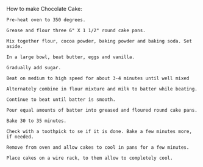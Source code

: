  How to make Chocolate Cake:

    Pre-heat oven to 350 degrees.

    Grease and flour three 6" X 1 1/2" round cake pans.

    Mix together flour, cocoa powder, baking powder and baking soda. Set aside.

    In a large bowl, beat butter, eggs and vanilla.

    Gradually add sugar.

    Beat on medium to high speed for about 3-4 minutes until well mixed

    Alternately combine in flour mixture and milk to batter while beating.

    Continue to beat until batter is smooth.

    Pour equal amounts of batter into greased and floured round cake pans.

    Bake 30 to 35 minutes.

    Check with a toothpick to se if it is done. Bake a few minutes more, if needed.

    Remove from oven and allow cakes to cool in pans for a few minutes.

    Place cakes on a wire rack, to them allow to completely cool. 